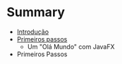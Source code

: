 # Summary

* [Introdução](README.md)
* [Primeiros passos](chapter1.md)
   * Um "Olá Mundo" com JavaFX
* Primeiros Passos


